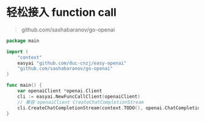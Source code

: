 # 轻松接入 function call

> github.com/sashabaranov/go-openai
>

```go
package main

import (
	"context"
	easyai "github.com/duc-cnzj/easy-openai"
	"github.com/sashabaranov/go-openai"
)

func main() {
	var openaiClient *openai.Client
	cli := easyai.NewFuncCallClient(openaiClient)
	// 兼容 openaiClient CreateChatCompletionStream
	cli.CreateChatCompletionStream(context.TODO(), openai.ChatCompletionRequest{})
}
```